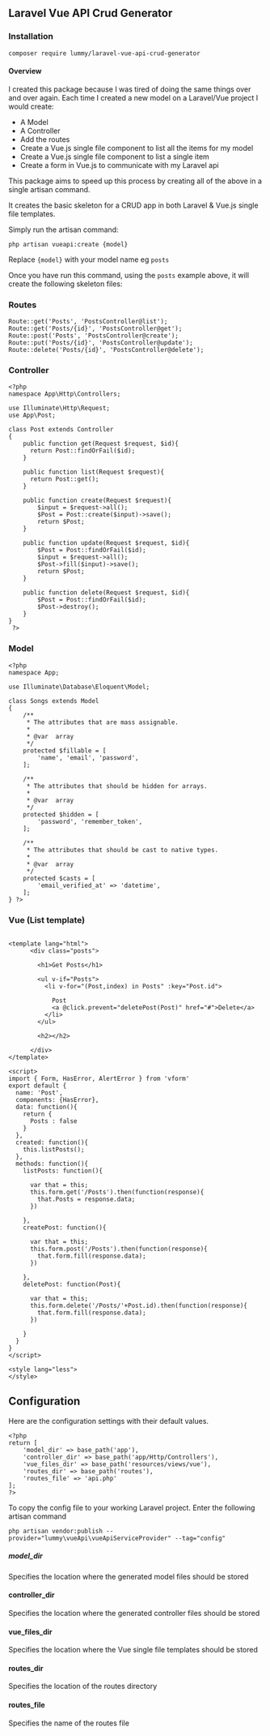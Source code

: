 ## Laravel Vue API Crud Generator

### Installation
`composer require lummy/laravel-vue-api-crud-generator`

#### Overview
I created this package because I was tired of doing the same things over and over again. Each time I created a new model on a Laravel/Vue project I would create:

- A Model
- A Controller
- Add the routes 
- Create a Vue.js single file component to list all the items for my model 
- Create a Vue.js single file component to list a single item
- Create a form in Vue.js to communicate with my Laravel api

This package aims to speed up this process by creating all of the above in a single artisan command.

It creates the basic skeleton for a CRUD app in both Laravel & Vue.js single file templates.

Simply run the artisan command:

`php artisan vueapi:create {model}`

Replace `{model}` with your model name eg `posts`

Once you have run this command, using the `posts` example above, it will create the following skeleton files:

### Routes 

```
Route::get('Posts', 'PostsController@list');
Route::get('Posts/{id}', 'PostsController@get');
Route::post('Posts', 'PostsController@create');
Route::put('Posts/{id}', 'PostsController@update');
Route::delete('Posts/{id}', 'PostsController@delete');

```

### Controller
```
<?php 
namespace App\Http\Controllers;

use Illuminate\Http\Request;
use App\Post;

class Post extends Controller
{
    public function get(Request $request, $id){
      return Post::findOrFail($id);
    }
    
    public function list(Request $request){
      return Post::get();
    }
    
    public function create(Request $request){
        $input = $request->all();
        $Post = Post::create($input)->save();
        return $Post;
    }
    
    public function update(Request $request, $id){
        $Post = Post::findOrFail($id);
        $input = $request->all();
        $Post->fill($input)->save();
        return $Post;
    }
    
    public function delete(Request $request, $id){
        $Post = Post::findOrFail($id);
        $Post->destroy();
    }
}
 ?>

```
### Model 

```
<?php 
namespace App;

use Illuminate\Database\Eloquent\Model;

class Songs extends Model
{
    /**
     * The attributes that are mass assignable.
     *
     * @var  array
     */
    protected $fillable = [
        'name', 'email', 'password',
    ];

    /**
     * The attributes that should be hidden for arrays.
     *
     * @var  array
     */
    protected $hidden = [
        'password', 'remember_token',
    ];

    /**
     * The attributes that should be cast to native types.
     *
     * @var  array
     */
    protected $casts = [
        'email_verified_at' => 'datetime',
    ];
} ?>

```

### Vue (List template)

```

<template lang="html">
      <div class="posts">
        
        <h1>Get Posts</h1>
        
        <ul v-if="Posts">
          <li v-for="(Post,index) in Posts" :key="Post.id">
            
            Post
            <a @click.prevent="deletePost(Post)" href="#">Delete</a>
          </li>
        </ul>
        
        <h2></h2>
        
      </div>
</template>

<script>
import { Form, HasError, AlertError } from 'vform'
export default {
  name: 'Post',
  components: {HasError},
  data: function(){
    return {
      Posts : false
    }
  },
  created: function(){
    this.listPosts();
  },
  methods: function(){
    listPosts: function(){
      
      var that = this;
      this.form.get('/Posts').then(function(response){
        that.Posts = response.data;
      })
      
    },
    createPost: function(){
      
      var that = this;
      this.form.post('/Posts').then(function(response){
        that.form.fill(response.data);
      })
      
    },
    deletePost: function(Post){
      
      var that = this;
      this.form.delete('/Posts/'+Post.id).then(function(response){
        that.form.fill(response.data);
      })
      
    }
  }
}
</script>

<style lang="less">
</style>

```

## Configuration

Here are the configuration settings with their default values.

```
<?php 
return [
    'model_dir' => base_path('app'),
    'controller_dir' => base_path('app/Http/Controllers'),
    'vue_files_dir' => base_path('resources/views/vue'),
    'routes_dir' => base_path('routes'),
    'routes_file' => 'api.php'
];
?>
```
To copy the config file to your working Laravel project. Enter the following artisan command

`php artisan vendor:publish --provider="lummy\vueApi\vueApiServiceProvider" --tag="config"`

##### model_dir
Specifies the location where the generated model files should be stored

#### controller_dir

Specifies the location where the generated controller files should be stored

#### vue_files_dir

Specifies the location where the Vue single file templates should be stored

#### routes_dir
Specifies the location of the routes directory

#### routes_file
Specifies the name of the routes file



